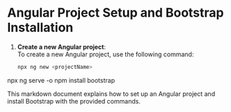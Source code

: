# Angular Project Setup and Bootstrap Installation

1. **Create a new Angular project**:  
   To create a new Angular project, use the following command:

   ```bash
   npx ng new <projectName>
npx ng serve -o
npm install bootstrap

This markdown document explains how to set up an Angular project and install Bootstrap with the provided commands.
